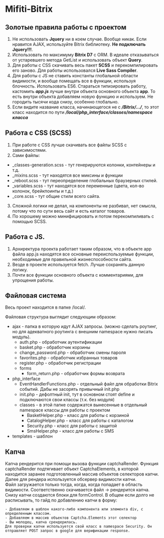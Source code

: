 # Mifiti-Bitrix
## Золотые правила работы с проектом
1. Не использовать **Jquery** ни в коем случае. Вообще никак. Если нравится AJAX, используйте Bitrix библиотеку. **Не подключать Jquery!!!**.
2. Использовать по максимуму **Bitrix D7** с ORM. В идеале отказываться от устаревшего метода GetList и использовать объект **Query**. 
3. Для работы с CSS скачивать весь пакет **SCSS** и перекомпилировать его заново. Для работы использовался **Live Sass Compiler**.
4. Для работы с JS не ставить константы глобальной области видимости, и вообще помещать все в функции, используя блочность. Использовать ES6. Стараться типизировать работу, кастомить ***app.js*** лучше внутри объекта основного объекта **app**. То есть внутри объекта добавляем новую функцию и используем. Не городить тысячи кода снизу, особенно глобально.
5. Если видите название класса, начинающегося не с ***/Bitrix/.../***, то этот класс находится по пути ***/local/php_interface/classes/namespace класса***

##  Работа с CSS (SCSS)
1. При работе с CSS лучше скачивать все файлы SCSS с зависимостями. 
2. Сами файлы:
 - _classes-generation.scss - тут генерируются колонки, контейнеры и т.д.
 - _mixins.scss - тут находятся все миксины и функции 
 - _reboot.scss - тут переопределение глобальных браузерных стилей.
 - _variables.scss - тут находятся все переменные (цвета,  кол-во колонок, брейкпоинты и т.д.)
 - _core.scss - тут общие стили всего сайта.
 3. Сложной логики не делал, на компоненты не разбивал, нет смысла, потому что по сути весь сайт и есть каталог товаров.
 4. По хорошему можно минифицировать и потом перекомпиливать с помощью SCSS.


## Работа с JS.
1. Архиректура проекта работает таким образом, что в объекте app файла app.js находятся все основные переиспользуемые функции, необходимые для правильной жизнеспособности сайта. 
2. Везде в проекте используется fetch. Лучше сохранять данную логику.
3. Почти все функции основного объекта с комментариями, для упрощения работы.

## Файловая система
Весь проект находится в папке /local/. 

Файловая структура выглядит следующим образом:
+ ajax - папка в которую идут AJAX запросы. (можно сделать роутинг, но для адекватного роутинга с внешним namespace нужно писать модуль). 
    * auth.php - обработчик аутентификации
    * basket.php - обработчик корзины
    * change_password.php - обработчик смены пароля
    * favorites.php - обработчик избранных товаров
    * register.php - обработчик регистрации
    - forms
        * form_return.php - обработчик формы возврата
+ php_interface
    * EventHandlerFunctions.php - отдельный файл для обработки Bitrix событий. Дабы не засорять привычный init.php
    * init.php - дефолтный init, тут в основном стоят define и подключаются свои классы (т.к. без модуля)
    - classes - в этой папке содержатся вынесенные в отдельный namespace классы для работы с проектом
        * BasketHelper.php - класс для работы с корзиной
        * CatalogHelper.php - класс для работы с каталогом
        * Security.php - класс для работы с защитой
        * SmsHelper.php - класс для работы с SMS
+ templates - шаблон

## Капча

Капча рендерится при помощи вызова функции captchaRender.
Функция captchaRender подтягивает объект CaptchaElements, в которой находится заранее подготовленный массив объектов селекторов капчи.
Далее для рендера используется обсервер видимости капчи.<br>
Файл загружается только тогда, когда, когда попадает в область видимости. Соответственно скачивается файл -> рендерится капча. Снизу капчи создаются блоки для formControl.
В общем если долго не расписывать, то гайд по добавлению капчи в форму:
```
- Добавляем в шаблон какого-либо компонента или элемента div, с определенным классом.
- Добавляем в массив объектов Captcha.Elements этот селектор
- Вы молодец, капча срендерилась.
Для проверки капчи используется свой класс в namespace Security. Он отправляет POST запрос в google для верификации response.
```